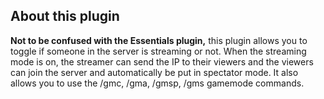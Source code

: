 ## About this plugin
**Not to be confused with the Essentials plugin,** this plugin allows you to toggle if someone in the server is streaming or not. When the streaming mode is on, the streamer can send the IP to their viewers and the viewers can join the server and automatically be put in spectator mode. It also allows you to use the /gmc, /gma, /gmsp, /gms gamemode commands.
